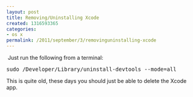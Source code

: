 ```yaml
---
layout: post
title: Removing/Uninstalling Xcode
created: 1316593365
categories:
- os x
permalink: /2011/september/3/removinguninstalling-xcode
---
```

<p>&nbsp;Just run the following from a terminal:</p>
<pre>
sudo /Developer/Library/uninstall-devtools --mode=all
</pre>

This is quite old, these days you should just be able to delete the Xcode app.
